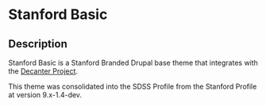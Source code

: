 # Stanford Basic

Description
---

Stanford Basic is a Stanford Branded Drupal base theme that integrates with the [Decanter Project](https://github.com/SU-SWS/decanter).

This theme was consolidated into the SDSS Profile from the Stanford Profile at version 9.x-1.4-dev.
